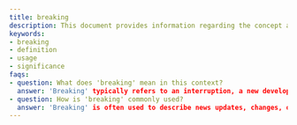 ```yaml
---
title: breaking
description: This document provides information regarding the concept and implications of 'breaking' in various contexts, including its usage and significance.
keywords:
- breaking
- definition
- usage
- significance
faqs:
- question: What does 'breaking' mean in this context?
  answer: 'Breaking' typically refers to an interruption, a new development, or the act of separating something into parts. The exact meaning depends on the specific context where it is applied.
- question: How is 'breaking' commonly used?
  answer: 'Breaking' is often used to describe news updates, changes, or incidents that require immediate attention. It can also refer to physical separation or disruption within a process or system.
---
```

<breaking>
